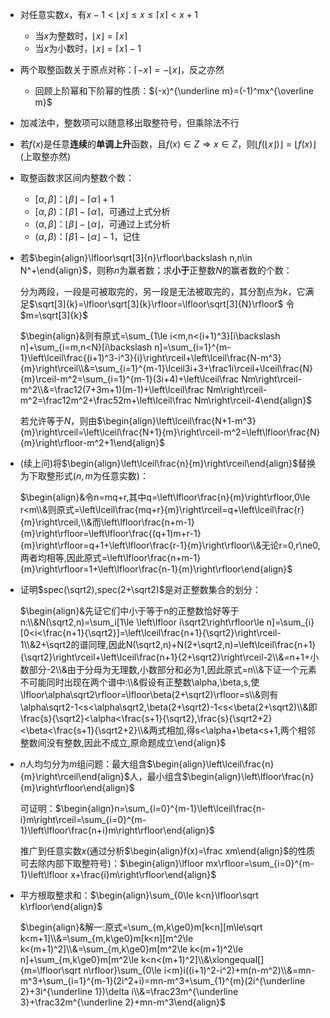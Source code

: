 - 对任意实数$x$，有$x-1<\lfloor x\rfloor\le x\le\lceil x\rceil<x+1$

  - 当$x$为整数时，$\lfloor x\rfloor=\lceil x\rceil$
  - 当$x$为小数时，$\lfloor x\rfloor=\lceil x\rceil-1$

- 两个取整函数关于原点对称：$\lceil-x\rceil=-\lfloor x\rfloor$，反之亦然

  - 回顾上阶幂和下阶幂的性质：$(-x)^{\underline m}=(-1)^mx^{\overline m}$

- 加减法中，整数项可以随意移出取整符号，但乘除法不行

- 若$f(x)$是任意**连续**的**单调上升**函数，且$f(x)\in Z\Rightarrow x\in Z$，则$\lfloor f(\lfloor x\rfloor)\rfloor=\lfloor f(x)\rfloor$(上取整亦然)

- 取整函数求区间内整数个数：

  - $[\alpha,\beta]$：$\lfloor\beta\rfloor-\lceil\alpha\rceil+1$
  - $[\alpha,\beta)$：$\lceil\beta\rceil-\lceil\alpha\rceil$，可通过上式分析
  - $(\alpha,\beta]$：$\lfloor\beta\rfloor-\lfloor\alpha\rfloor$，可通过上式分析
  - $(\alpha,\beta)$：$\lceil\beta\rceil-\lfloor\alpha\rfloor-1$，记住

- 若$\begin{align}\lfloor\sqrt[3]{n}\rfloor\backslash n,n\in N^+\end{align}$，则称$n$为赢者数；求**小于**正整数$N$的赢者数的个数：

  分为两段，一段是可被取完的，另一段是无法被取完的，其分割点为$k$，它满足$\sqrt[3]{k}=\lfloor\sqrt[3]{k}\rfloor=\lfloor\sqrt[3]{N}\rfloor$
  令$m=\sqrt[3]{k}$

  $\begin{align}&则有原式=\sum_{1\le i<m,n<(i+1)^3}[i\backslash n]+\sum_{i=m,n<N}[i\backslash n]=\sum_{i=1}^{m-1}\left\lceil\frac{(i+1)^3-i^3}{i}\right\rceil+\left\lceil\frac{N-m^3}{m}\right\rceil\\&=\sum_{i=1}^{m-1}\lceil3i+3+\frac1i\rceil+\lceil\frac{N}{m}\rceil-m^2=\sum_{i=1}^{m-1}(3i+4)+\left\lceil\frac Nm\right\rceil-m^2\\&=\frac12(7+3m+1)(m-1)+\left\lceil\frac Nm\right\rceil-m^2=\frac12m^2+\frac52m+\left\lceil\frac Nm\right\rceil-4\end{align}$

  若允许等于$N$，则由$\begin{align}\left\lceil\frac{N+1-m^3}{m}\right\rceil=\left\lceil\frac{N+1}{m}\right\rceil-m^2=\left\lfloor\frac{N}{m}\right\rfloor-m^2+1\end{align}$

- (续上问)将$\begin{align}\left\lceil\frac{n}{m}\right\rceil\end{align}$替换为下取整形式($n,m$为任意实数)：

  $\begin{align}&令n=mq+r,其中q=\left\lfloor\frac{n}{m}\right\rfloor,0\le r<m\\&则原式=\left\lceil\frac{mq+r}{m}\right\rceil=q+\left\lceil\frac{r}{m}\right\rceil,\\&而\left\lfloor\frac{n+m-1}{m}\right\rfloor=\left\lfloor\frac{(q+1)m+r-1}{m}\right\rfloor=q+1+\left\lfloor\frac{r-1}{m}\right\rfloor\\&无论r=0,r\ne0,两者均相等,因此原式=\left\lfloor\frac{n+m-1}{m}\right\rfloor=1+\left\lfloor\frac{n-1}{m}\right\rfloor\end{align}$

- 证明$spec(\sqrt2),spec(2+\sqrt2)$是对正整数集合的划分：

  $\begin{align}&先证它们中小于等于n的正整数恰好等于n:\\&N(\sqrt2,n)=\sum_i[1\le \left\lfloor i\sqrt2\right\rfloor\le n]=\sum_{i}[0<i<\frac{n+1}{\sqrt2}]=\left\lceil\frac{n+1}{\sqrt2}\right\rceil-1\\&2+\sqrt2的谱同理,因此N(\sqrt2,n)+N(2+\sqrt2,n)=\left\lceil\frac{n+1}{\sqrt2}\right\rceil+\left\lceil\frac{n+1}{2+\sqrt2}\right\rceil-2\\&=n+1+小数部分-2\\&由于分母为无理数,小数部分和必为1,因此原式=n\\&下证一个元素不可能同时出现在两个谱中:\\&假设有正整数\alpha,\beta,s,使\lfloor\alpha\sqrt2\rfloor=\lfloor\beta(2+\sqrt2)\rfloor=s\\&则有\alpha\sqrt2-1<s<\alpha\sqrt2,\beta(2+\sqrt2)-1<s<\beta(2+\sqrt2)\\&即\frac{s}{\sqrt2}<\alpha<\frac{s+1}{\sqrt2},\frac{s}{\sqrt2+2}<\beta<\frac{s+1}{\sqrt2+2}\\&两式相加,得s<\alpha+\beta<s+1,两个相邻整数间没有整数,因此不成立,原命题成立\end{align}$

- $n$人均匀分为$m$组问题：最大组含$\begin{align}\left\lceil\frac{n}{m}\right\rceil\end{align}$人，最小组含$\begin{align}\left\lfloor\frac{n}{m}\right\rfloor\end{align}$

  可证明：$\begin{align}n=\sum_{i=0}^{m-1}\left\lceil\frac{n-i}m\right\rceil=\sum_{i=0}^{m-1}\left\lfloor\frac{n+i}m\right\rfloor\end{align}$

  推广到任意实数$x$(通过分析$\begin{align}f(x)=\frac xm\end{align}$的性质可去除内部下取整符号)：$\begin{align}\lfloor mx\rfloor=\sum_{i=0}^{m-1}\left\lfloor x+\frac{i}m\right\rfloor\end{align}$

- 平方根取整求和：$\begin{align}\sum_{0\le k<n}\lfloor\sqrt k\rfloor\end{align}$

  $\begin{align}&解一:原式=\sum_{m,k\ge0}m[k<n][m\le\sqrt k<m+1]\\&=\sum_{m,k\ge0}m[k<n][m^2\le k<(m+1)^2]\\&=\sum_{m,k\ge0}m[m^2\le k<(m+1)^2\le n]+\sum_{m,k\ge0}m[m^2\le k<n<(m+1)^2]\\&\xlongequal[]{m=\lfloor\sqrt n\rfloor}\sum_{0\le i<m}i((i+1)^2-i^2)+m(n-m^2)\\&=mn-m^3+\sum_{i=1}^{m-1}(2i^2+i)=mn-m^3+\sum_{1}^{m}(2i^{\underline 2}+3i^{\underline 1})\delta i\\&=\frac23m^{\underline 3}+\frac32m^{\underline 2}+mn-m^3\end{align}$

